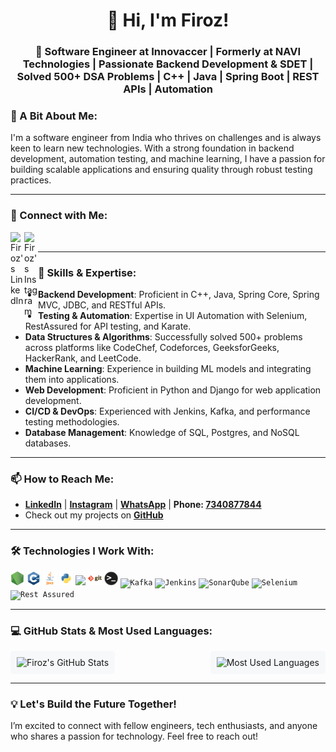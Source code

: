 <h1 align="center">👋 Hi, I'm Firoz!</h1>
<h3 align="center">🚀 Software Engineer at Innovaccer | Formerly at NAVI Technologies | Passionate Backend Development & SDET | Solved 500+ DSA Problems | C++ | Java | Spring Boot | REST APIs | Automation</h3>

### 🌟 A Bit About Me:
I'm a software engineer from India who thrives on challenges and is always keen to learn new technologies. With a strong foundation in backend development, automation testing, and machine learning, I have a passion for building scalable applications and ensuring quality through robust testing practices.

---

### 🔗 Connect with Me:
<a href="https://www.linkedin.com/in/firoz-kumar-163264188/">
  <img align="left" alt="Firoz's LinkedIn" width="22px" src="https://cdn.jsdelivr.net/npm/simple-icons@v3/icons/linkedin.svg" />
</a>
<a href="https://www.instagram.com/firoz.baa/">
  <img align="left" alt="Firoz's Instagram" width="22px" src="https://cdn.jsdelivr.net/npm/simple-icons@v3/icons/instagram.svg" />
</a>
<br />

---

### 🧠 Skills & Expertise:
- **Backend Development**: Proficient in C++, Java, Spring Core, Spring MVC, JDBC, and RESTful APIs.
- **Testing & Automation**: Expertise in UI Automation with Selenium, RestAssured for API testing, and Karate.
- **Data Structures & Algorithms**: Successfully solved 500+ problems across platforms like CodeChef, Codeforces, GeeksforGeeks, HackerRank, and LeetCode.
- **Machine Learning**: Experience in building ML models and integrating them into applications.
- **Web Development**: Proficient in Python and Django for web application development.
- **CI/CD & DevOps**: Experienced with Jenkins, Kafka, and performance testing methodologies.
- **Database Management**: Knowledge of SQL, Postgres, and NoSQL databases.

---

### 📫 How to Reach Me:
- **[LinkedIn](https://www.linkedin.com/in/firoz-kumar-163264188/)** | **[Instagram](https://www.instagram.com/firoz.baa/)** | **[WhatsApp](https://wa.me/wr/7GVK6IJ4CWRNG1)** | **Phone: [7340877844](tel:+7340877844)**
- Check out my projects on **[GitHub](https://github.com/Firoz-Thakur?tab=repositories)**

---

### 🛠️ Technologies I Work With:
<code><img height="22" src="https://raw.githubusercontent.com/github/explore/80688e429a7d4ef2fca1e82350fe8e3517d3494d/topics/nodejs/nodejs.png"></code>
<code><img height="22" src="https://raw.githubusercontent.com/github/explore/80688e429a7d4ef2fca1e82350fe8e3517d3494d/topics/cpp/cpp.png"></code>
<code><img height="22" src="https://raw.githubusercontent.com/github/explore/80688e429a7d4ef2fca1e82350fe8e3517d3494d/topics/java/java.png"></code>
<code><img height="22" src="https://raw.githubusercontent.com/github/explore/80688e429a7d4ef2fca1e82350fe8e3517d3494d/topics/python/python.png"></code>
<code><img height="22" src="https://raw.githubusercontent.com/github/explore/80688e429a7d4ef2fca1e82350fe8e3517d3494d/topics/postgres/postgres.png"></code>
<code><img height="22" src="https://raw.githubusercontent.com/github/explore/80688e429a7d4ef2fca1e82350fe8e3517d3494d/topics/git/git.png"></code>
<code><img height="22" src="https://raw.githubusercontent.com/github/explore/80688e429a7d4ef2fca1e82350fe8e3517d3494d/topics/terminal/terminal.png"></code>
<code><img height="22" src="https://upload.wikimedia.org/wikipedia/commons/d/d2/Apache_Kafka_logo.svg" width="22px" alt="Kafka"></code>
<code><img height="22" src="https://upload.wikimedia.org/wikipedia/commons/4/47/Jenkins_logo.svg" width="22px" alt="Jenkins"></code>
<code><img height="22" src="https://www.sonarqube.org/images/sonar-logo.svg" width="22px" alt="SonarQube"></code>
<code><img height="22" src="https://www.selenium.dev/images/selenium_logo_square_green.png" width="22px" alt="Selenium"></code>
<code><img height="22" src="https://rest-assured.io/images/logo.png" width="22px" alt="Rest Assured"></code>

---

### 💻 GitHub Stats & Most Used Languages:
<div style="display: flex; justify-content: space-between;">
  <div style="background-color: #f6f8fa; padding: 10px; border-radius: 5px;">
    <img src="https://github-readme-stats.vercel.app/api?username=Firoz-Thakur&include_all_commits=true&theme=radical" alt="Firoz's GitHub Stats" style="width: 100%;">
  </div>
  <div style="background-color: #f6f8fa; padding: 10px; border-radius: 5px;">
    <img src="https://github-readme-stats.vercel.app/api/top-langs/?username=Firoz-Thakur&layout=compact&theme=radical" alt="Most Used Languages" style="width: 100%;">
  </div>
</div>

---

### 💡 Let's Build the Future Together!
I’m excited to connect with fellow engineers, tech enthusiasts, and anyone who shares a passion for technology. Feel free to reach out!
